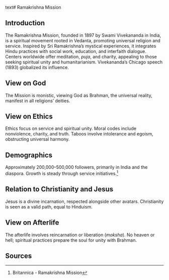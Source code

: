 text# Ramakrishna Mission
## Introduction
The Ramakrishna Mission, founded in 1897 by Swami Vivekananda in India, is a spiritual movement rooted in Vedanta, promoting universal religion and service. Inspired by Sri Ramakrishna’s mystical experiences, it integrates Hindu practices with social work, education, and interfaith dialogue. Centers worldwide offer meditation, *puja*, and charity, appealing to those seeking spiritual unity and humanitarianism. Vivekananda’s Chicago speech (1893) globalized its influence.
## View on God
The Mission is monistic, viewing God as Brahman, the universal reality, manifest in all religions’ deities.
## View on Ethics
Ethics focus on service and spiritual unity. Moral codes include nonviolence, charity, and truth. Taboos involve intolerance and egoism, obstructing universal harmony.
## Demographics
Approximately 200,000–500,000 followers, primarily in India and the diaspora. Growth is steady through service initiatives.[^16]
## Relation to Christianity and Jesus
Jesus is a divine incarnation, respected alongside other avatars. Christianity is seen as a valid path, equal to Hinduism.
## View on Afterlife
The afterlife involves reincarnation or liberation (*moksha*). No heaven or hell; spiritual practices prepare the soul for unity with Brahman.
## Sources
[^16]: Britannica - Ramakrishna Mission[](https://www.britannica.com/topic/Ramakrishna-Mission)
[^17]: JSTOR - Ramakrishna Mission Ethics[](https://www.jstor.org/stable/3260964)
[^18]: World Religion Database - Ramakrishna Mission[](https://www.worldreligiondatabase.org)
[^19]: Wikipedia - Ramakrishna Mission and Christianity[](https://en.wikipedia.org/wiki/Ramakrishna_Mission#Christianity)
[^20]: Wikipedia - Ramakrishna Mission Afterlife[](https://en.wikipedia.org/wiki/Ramakrishna_Mission#Afterlife)
